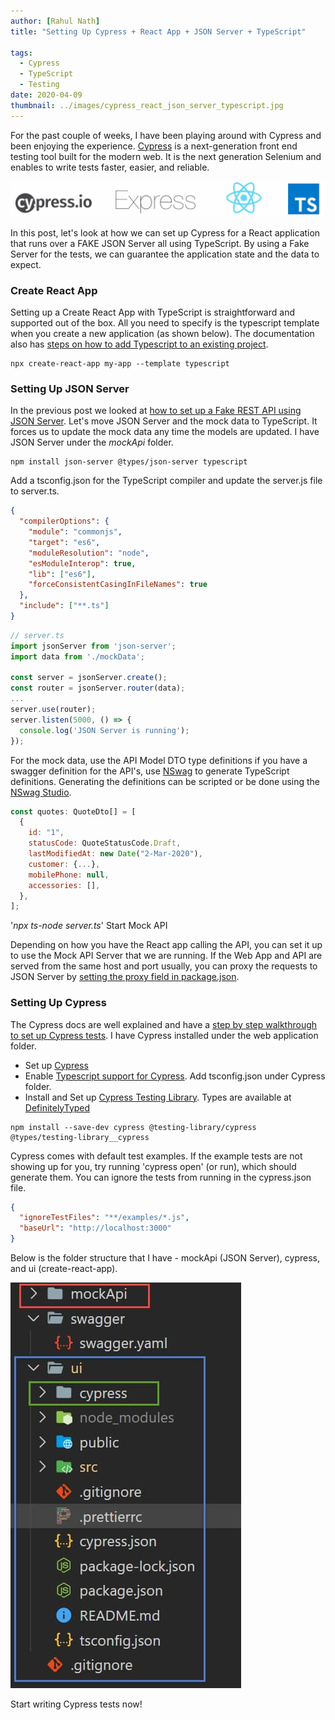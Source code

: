 ```yaml
---
author: [Rahul Nath]
title: "Setting Up Cypress + React App + JSON Server + TypeScript"
  
tags:
  - Cypress
  - TypeScript
  - Testing
date: 2020-04-09
thumbnail: ../images/cypress_react_json_server_typescript.jpg
---
```


For the past couple of weeks, I have been playing around with Cypress and been enjoying the experience. [Cypress](https://docs.cypress.io/guides/overview/why-cypress.html#In-a-nutshell) is a next-generation front end testing tool built for the modern web. It is the next generation Selenium and enables to write tests faster, easier, and reliable.

![](../images/cypress_react_json_server_typescript.jpg)

In this post, let's look at how we can set up Cypress for a React application that runs over a FAKE JSON Server all using TypeScript. By using a Fake Server for the tests, we can guarantee the application state and the data to expect.

### Create React App

Setting up a Create React App with TypeScript is straightforward and supported out of the box. All you need to specify is the typescript template when you create a new application (as shown below). The documentation also has [steps on how to add Typescript to an existing project](https://create-react-app.dev/docs/adding-typescript/).

```node
npx create-react-app my-app --template typescript
```

### Setting Up JSON Server

In the previous post we looked at [how to set up a Fake REST API using JSON Server](/blog/setting_up_a_fake_rest_api_using_json_server/). Let's move JSON Server and the mock data to TypeScript. It forces us to update the mock data any time the models are updated. I have JSON Server under the _mockApi_ folder.

```node
npm install json-server @types/json-server typescript
```

Add a tsconfig.json for the TypeScript compiler and update the server.js file to server.ts.

```json
{
  "compilerOptions": {
    "module": "commonjs",
    "target": "es6",
    "moduleResolution": "node",
    "esModuleInterop": true,
    "lib": ["es6"],
    "forceConsistentCasingInFileNames": true
  },
  "include": ["**.ts"]
}
```

```js
// server.ts
import jsonServer from 'json-server';
import data from './mockData';

const server = jsonServer.create();
const router = jsonServer.router(data);
...
server.use(router);
server.listen(5000, () => {
  console.log('JSON Server is running');
});
```

For the mock data, use the API Model DTO type definitions if you have a swagger definition for the API's, use [NSwag](https://github.com/RicoSuter/NSwag) to generate TypeScript definitions. Generating the definitions can be scripted or be done using the [NSwag Studio](https://github.com/RicoSuter/NSwag/wiki/NSwagStudio).

```js
const quotes: QuoteDto[] = [
  {
    id: "1",
    statusCode: QuoteStatusCode.Draft,
    lastModifiedAt: new Date("2-Mar-2020"),
    customer: {...},
    mobilePhone: null,
    accessories: [],
  },
];
```

'_npx ts-node server.ts_' Start Mock API

Depending on how you have the React app calling the API, you can set it up to use the Mock API Server that we are running. If the Web App and API are served from the same host and port usually, you can proxy the requests to JSON Server by [setting the proxy field in package.json](https://create-react-app.dev/docs/proxying-api-requests-in-development/).

### Setting Up Cypress

The Cypress docs are well explained and have a [step by step walkthrough to set up Cypress tests](https://docs.cypress.io/guides/getting-started/installing-cypress.html). I have Cypress installed under the web application folder.

- Set up [Cypress](https://docs.cypress.io/guides/getting-started/installing-cypress.html)
- Enable [Typescript support for Cypress](https://docs.cypress.io/guides/tooling/typescript-support.html). Add tsconfig.json under Cypress folder.
- Install and Set up [Cypress Testing Library](https://testing-library.com/docs/cypress-testing-library/intro). Types are available at [DefinitelyTyped](https://github.com/DefinitelyTyped/DefinitelyTyped/tree/master/types/testing-library__cypress)

```node
npm install --save-dev cypress @testing-library/cypress @types/testing-library__cypress
```

Cypress comes with default test examples. If the example tests are not showing up for you, try running 'cypress open' (or run), which should generate them. You can ignore the tests from running in the cypress.json file.

```json
{
  "ignoreTestFiles": "**/examples/*.js",
  "baseUrl": "http://localhost:3000"
}
```

Below is the folder structure that I have - mockApi (JSON Server), cypress, and ui (create-react-app).

![](../images/cypress_cra_jsonServer_folder_structure.jpg)

Start writing Cypress tests now!
